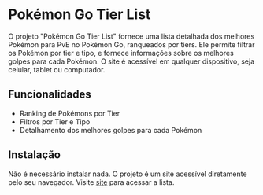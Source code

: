 
# Pokémon Go Tier List

O projeto "Pokémon Go Tier List" fornece uma lista detalhada dos melhores Pokémon para PvE no Pokémon Go, ranqueados por tiers. Ele permite filtrar os Pokémon por tier e tipo, e fornece informações sobre os melhores golpes para cada Pokémon. O site é acessível em qualquer dispositivo, seja celular, tablet ou computador.

## Funcionalidades

- Ranking de Pokémons por Tier
- Filtros por Tier e Tipo
- Detalhamento dos melhores golpes para cada Pokémon

## Instalação

Não é necessário instalar nada. O projeto é um site acessível diretamente pelo seu navegador. Visite [site](link.site/aqui) para acessar a lista.
